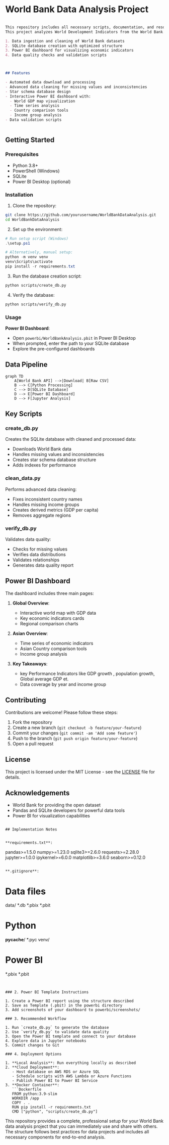 # World Bank Data Analysis Project


```markdown

This repository includes all necessary scripts, documentation, and resources to run the project end-to-end.
This project analyzes World Development Indicators from the World Bank. It includes:

1. Data ingestion and cleaning of World Bank datasets
2. SQLite database creation with optimized structure
3. Power BI dashboard for visualizing economic indicators
4. Data quality checks and validation scripts



## Features

- Automated data download and processing
- Advanced data cleaning for missing values and inconsistencies
- Star schema database design
- Interactive Power BI dashboard with:
  - World GDP map visualization
  - Time series analysis
  - Country comparison tools
  - Income group analysis
- Data validation scripts



```

## Getting Started

### Prerequisites

- Python 3.8+
- PowerShell (Windows)
- SQLite
- Power BI Desktop (optional)

### Installation

1. Clone the repository:
```bash
git clone https://github.com/yourusername/WorldBankDataAnalysis.git
cd WorldBankDataAnalysis
```

2. Set up the environment:
```powershell
# Run setup script (Windows)
.\setup.ps1

# Alternatively, manual setup:
python -m venv venv
venv\Scripts\activate
pip install -r requirements.txt
```

3. Run the database creation script:
```bash
python scripts/create_db.py
```

4. Verify the database:
```bash
python scripts/verify_db.py
```

### Usage

 **Power BI Dashboard**:
   - Open `powerbi/WorldBankAnalysis.pbit` in Power BI Desktop
   - When prompted, enter the path to your SQLite database
   - Explore the pre-configured dashboards

## Data Pipeline

```mermaid
graph TD
    A[World Bank API] -->|Download| B[Raw CSV]
    B --> C[Python Processing]
    C --> D[SQLite Database]
    D --> E[Power BI Dashboard]
    D --> F[Jupyter Analysis]
```

## Key Scripts

### create_db.py
Creates the SQLite database with cleaned and processed data:
- Downloads World Bank data
- Handles missing values and inconsistencies
- Creates star schema database structure
- Adds indexes for performance

### clean_data.py
Performs advanced data cleaning:
- Fixes inconsistent country names
- Handles missing income groups
- Creates derived metrics (GDP per capita)
- Removes aggregate regions

### verify_db.py
Validates data quality:
- Checks for missing values
- Verifies data distributions
- Validates relationships
- Generates data quality report

## Power BI Dashboard

The dashboard includes three main pages:

1. **Global Overview**:
   - Interactive world map with GDP data
   - Key economic indicators cards
   - Regional comparison charts

2. **Asian Overview**:
   - Time series of economic indicators
   - Asian Country comparison tools
   - Income group analysis

3. **Key Takeaways**:
   - key Performance Indicators like GDP growth , population growth, Global average GDP et.
   - Data coverage by year and income group 

## Contributing

Contributions are welcome! Please follow these steps:

1. Fork the repository
2. Create a new branch (`git checkout -b feature/your-feature`)
3. Commit your changes (`git commit -am 'Add some feature'`)
4. Push to the branch (`git push origin feature/your-feature`)
5. Open a pull request

## License

This project is licensed under the MIT License - see the [LICENSE](LICENSE) file for details.

## Acknowledgements

- World Bank for providing the open dataset
- Pandas and SQLite developers for powerful data tools
- Power BI for visualization capabilities
```

## Implementation Notes


**requirements.txt**:
```
pandas>=1.5.0
numpy>=1.23.0
sqlite3>=2.6.0
requests>=2.28.0
jupyter>=1.0.0
ipykernel>=6.0.0
matplotlib>=3.6.0
seaborn>=0.12.0
```

**.gitignore**:
```
# Data files
data/
*.db
*.pbix
*.pbit

# Python
__pycache__/
*.pyc
venv/


# Power BI
*.pbix
*.pbit
```


### 2. Power BI Template Instructions

1. Create a Power BI report using the structure described
2. Save as Template (.pbit) in the powerbi directory
3. Add screenshots of your dashboard to powerbi/screenshots/

### 3. Recommended Workflow

1. Run `create_db.py` to generate the database
2. Use `verify_db.py` to validate data quality
3. Open the Power BI template and connect to your database
4. Explore data in Jupyter notebooks
5. Commit changes to Git

### 4. Deployment Options

1. **Local Analysis**: Run everything locally as described
2. **Cloud Deployment**: 
   - Host database on AWS RDS or Azure SQL
   - Schedule scripts with AWS Lambda or Azure Functions
   - Publish Power BI to Power BI Service
3. **Docker Container**:
   ```Dockerfile
   FROM python:3.9-slim
   WORKDIR /app
   COPY . .
   RUN pip install -r requirements.txt
   CMD ["python", "scripts/create_db.py"]
   ```

This repository provides a complete, professional setup for your World Bank data analysis project that you can immediately use and share with others. The structure follows best practices for data projects and includes all necessary components for end-to-end analysis.

